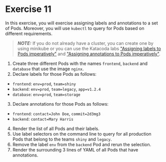 # Exercise 11

In this exercise, you will exercise assigning labels and annotations to a set of Pods. Moreover, you will use `kubectl` to query for Pods based on different requirements.

> **_NOTE:_** If you do not already have a cluster, you can create one by using minikube or you can use the Katacoda labs ["Assigning labels to Pods imperatively"](https://learning.oreilly.com/labs/6-1-ckad-labels/9781098105181/) and ["Assigning annotations to Pods imperatively"](https://learning.oreilly.com/labs/6-3-ckad-annotations/9781098105204/).

1. Create three different Pods with the names `frontend`, `backend` and `database` that use the image `nginx`.
2. Declare labels for those Pods as follows:

- `frontend`: `env=prod`, `team=shiny`
- `backend`: `env=prod`, `team=legacy`, `app=v1.2.4`
- `database`: `env=prod`, `team=storage`

3. Declare annotations for those Pods as follows:

- `frontend`: `contact=John Doe`, `commit=2d3mg3`
- `backend`: `contact=Mary Harris`

4. Render the list of all Pods and their labels.
5. Use label selectors on the command line to query for all production Pods that belong to the teams `shiny` and `legacy`.
6. Remove the label `env` from the `backend` Pod and rerun the selection.
7. Render the surrounding 3 lines of YAML of all Pods that have annotations.